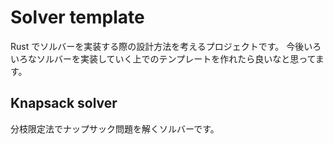 # Solver template

Rust でソルバーを実装する際の設計方法を考えるプロジェクトです。
今後いろいろなソルバーを実装していく上でのテンプレートを作れたら良いなと思ってます。

## Knapsack solver

分枝限定法でナップサック問題を解くソルバーです。
